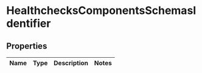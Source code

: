 # HealthchecksComponentsSchemasIdentifier

## Properties
Name | Type | Description | Notes
------------ | ------------- | ------------- | -------------

